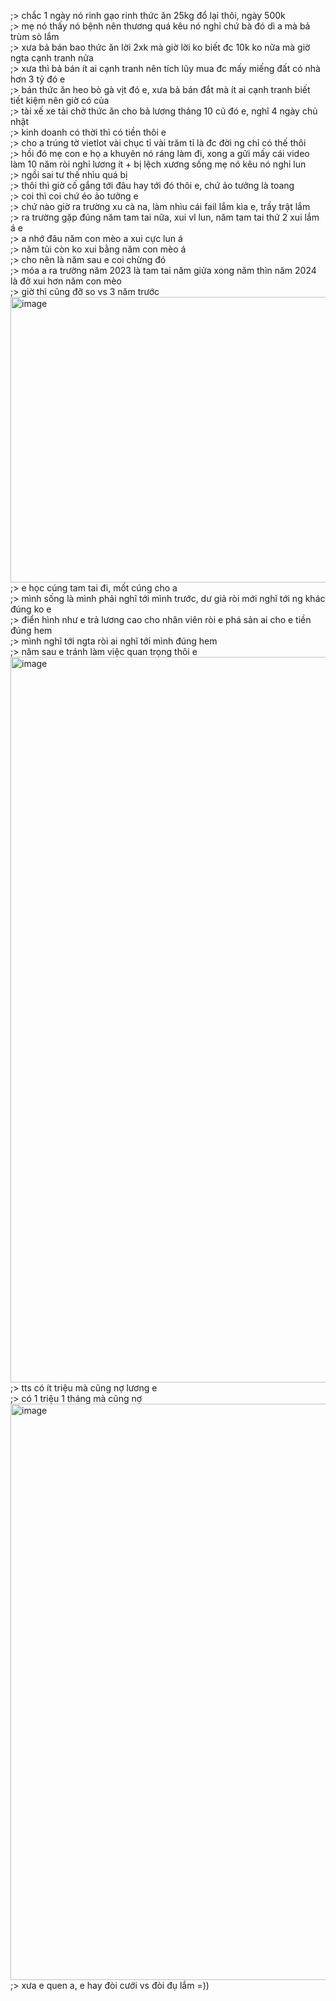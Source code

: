 ;> chắc 1 ngày nó rinh gạo rinh thức ăn 25kg đổ lại thôi, ngày 500k<br>
;> mẹ nó thấy nó bệnh nên thương quá kêu nó nghỉ chứ bà đó dì a mà bả trùm sò lắm<br>
;> xưa bả bán bao thức ăn lời 2xk mà giờ lời ko biết đc 10k ko nữa mà giờ ngta cạnh tranh nửa<br>
;> xưa thì bả bán ít ai cạnh tranh nên tích lũy mua đc mấy miếng đất có nhà hơn 3 tỷ đó e<br>
;> bán thức ăn heo bò gà vịt đó e, xưa bả bán đắt mà ít ai cạnh tranh biết tiết kiệm nên giờ có của<br>
;> tài xế xe tải chở thức ăn cho bả lương tháng 10 củ đó e, nghĩ 4 ngày chủ nhật<br>
;> kinh doanh có thời thì có tiền thôi e<br>
;> cho a trúng tờ vietlot vài chục tỉ vài trăm tỉ là đc đời ng chỉ có thế thôi<br>
;> hồi đó mẹ con e họ a khuyên nó ráng làm đi, xong a gửi mấy cái video làm 10 năm ròi nghỉ lương ít + bị lệch xương sống mẹ nó kêu nó nghỉ lun<br>
;> ngồi sai tư thế nhìu quá bị<br>
;> thôi thì giờ cố gắng tới đâu hay tới đó thôi e, chứ ảo tưởng là toang<br>
;> coi thì coi chứ éo ảo tưởng e<br>
;> chứ nào giờ ra trường xu cà na, làm nhìu cái fail lắm kìa e, trầy trật lắm<br>
;> ra trường gặp đúng năm tam tai nữa, xui vl lun, năm tam tai thứ 2 xui lắm á e<br>
;> a nhớ đâu năm con mèo a xui cực lun á<br>
;> năm tủi còn ko xui bằng năm con mèo á<br>
;> cho nên là năm sau e coi chừng đó<br>
;> móa a ra trường năm 2023 là tam tai năm giửa xong năm thìn năm 2024 là đở xui hơn năm con mèo<br>
;> giờ thì cũng đỡ so vs 3 năm trước<br>
<img width="980" height="457" alt="image" src="https://github.com/user-attachments/assets/6f06d921-367a-4187-9336-c2487cec1259" /><br>
;> e học cúng tam tai đi, mốt cúng cho a<br>
;> mình sống là mình phải nghĩ tới mình trước, dư giả ròi mới nghĩ tới ng khác đúng ko e<br>
;> điển hình như e trả lương cao cho nhân viên ròi e phá sản ai cho e tiền đúng hem<br>
;> mình nghĩ tới ngta ròi ai nghĩ tới mình đúng hem<br>
;> năm sau e tránh làm việc quan trọng thôi e<br>
<img width="999" height="1161" alt="image" src="https://github.com/user-attachments/assets/c0c34382-52f8-4dcb-bb9b-3a98cb8f297c" /><br>
;> tts có ít triệu mà cũng nợ lương e<br>
;> có 1 triệu 1 tháng mà cũng nợ <img width="1478" height="922" alt="image" src="https://github.com/user-attachments/assets/80b91f2a-ac1f-49b7-97fd-1d1448571275" /><br>
;> xưa e quen a, e hay đòi cưới vs đòi đụ lắm =))
